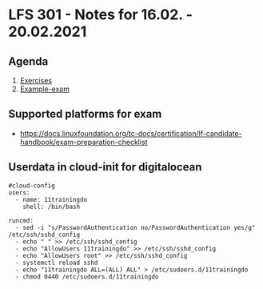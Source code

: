 # LFS 301 - Notes for 16.02. - 20.02.2021

## Agenda 

  1. [Exercises](exercises.md)
  2. [Example-exam](example-exam.md)
  
## Supported platforms for exam 

  * https://docs.linuxfoundation.org/tc-docs/certification/lf-candidate-handbook/exam-preparation-checklist

## Userdata in cloud-init for digitalocean 

```
#cloud-config
users:
  - name: 11trainingdo
    shell: /bin/bash

runcmd:
  - sed -i "s/PasswordAuthentication no/PasswordAuthentication yes/g" /etc/ssh/sshd_config
  - echo " " >> /etc/ssh/sshd_config 
  - echo "AllowUsers 11trainingdo" >> /etc/ssh/sshd_config 
  - echo "AllowUsers root" >> /etc/ssh/sshd_config 
  - systemctl reload sshd 
  - echo "11trainingdo ALL=(ALL) ALL" > /etc/sudoers.d/11trainingdo
  - chmod 0440 /etc/sudoers.d/11trainingdo
```
